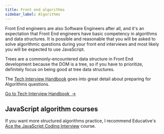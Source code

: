 ```yaml
---
title: Front end algorithms
sidebar_label: Algorithms
---
```


Front End engineers are also Software Engineers after all, and it's an expectation that Front End engineers have basic competency in algorithms and data structures. It is possible and reasonable that you will be asked to solve algorithmic questions during your front end interviews and most likely you will be expected to use JavaScript.

Trees are a commonly-encountered data structure in Front End development because the DOM is a tree, so if you have to prioritize, definitely focus on being good at tree data structures.

The [Tech Interview Handbook](https://techinterviewhandbook.org/algorithms/introduction/) goes into great detail about preparing for Algorithms questions.

<a className="button button--primary" href="https://techinterviewhandbook.org/algorithms/introduction/">Go to Tech Interview Handbook &nbsp;→</a>

## JavaScript algorithm courses

If you want more structured algorithms practice, I recommend Educative's [Ace the JavaScript Coding Interview](https://www.educative.io/path/ace-javascript-coding-interview?aff=x23W) course.
